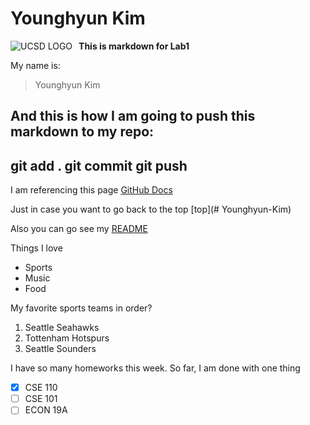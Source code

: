 # Younghyun Kim


<img src="https://images.app.goo.gl/EgPCb746VRYEsQJe6"
     alt="UCSD LOGO"
     style="float: left; margin-right: 10px;"/>

**This is markdown for Lab1**

My name is:
> Younghyun Kim

And this is how I am going to push this markdown to my repo:
---
git add .
git commit
git push
---

I am referencing this page [GitHub Docs](https://docs.github.com/en/github/writing-on-github/basic-writing-and-formatting-syntax)

Just in case you want to go back to the top [top](# Younghyun-Kim)

Also you can go see my [README](./README.md)

Things I love 
- Sports
- Music
- Food

My favorite sports teams in order?

1. Seattle Seahawks
2. Tottenham Hotspurs
3. Seattle Sounders

I have so many homeworks this week. So far, I am done with one thing
- [x] CSE 110
- [ ] CSE 101
- [ ] ECON 19A